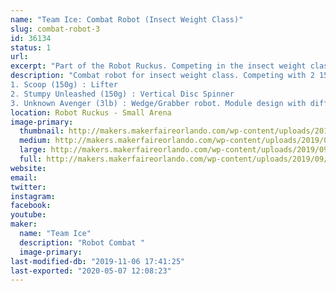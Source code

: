 ```yaml
---
name: "Team Ice: Combat Robot (Insect Weight Class)"
slug: combat-robot-3
id: 36134
status: 1
url: 
excerpt: "Part of the Robot Ruckus. Competing in the insect weight class (150g and 3lb weight class)"
description: "Combat robot for insect weight class. Competing with 2 150g robots and 1 3lb robot.
1. Scoop (150g) : Lifter
2. Stumpy Unleashed (150g) : Vertical Disc Spinner
3. Unknown Avenger (3lb) : Wedge/Grabber robot. Module design with different fronts dependent on opponent."
location: Robot Ruckus - Small Arena
image-primary:
  thumbnail: http://makers.makerfaireorlando.com/wp-content/uploads/2019/09/unknown_avenger-150x150.jpg
  medium: http://makers.makerfaireorlando.com/wp-content/uploads/2019/09/unknown_avenger.jpg
  large: http://makers.makerfaireorlando.com/wp-content/uploads/2019/09/unknown_avenger.jpg
  full: http://makers.makerfaireorlando.com/wp-content/uploads/2019/09/unknown_avenger.jpg
website: 
email: 
twitter: 
instagram: 
facebook: 
youtube: 
maker:
  name: "Team Ice"
  description: "Robot Combat "
  image-primary: 
last-modified-db: "2019-11-06 17:41:25"
last-exported: "2020-05-07 12:08:23"
---
```

